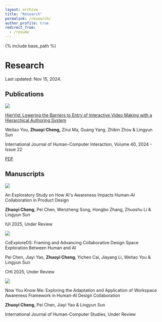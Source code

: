 ```yaml
---
layout: archive
title: "Research"
permalink: /research/
author_profile: true
redirect_from:
  - /resume
---
```


{% include base_path %}

# Research
Last updated: Nov 15, 2024.

## Publications

<div class="research-basic">
  <!-- img -->
  <div class="research-img">
    <div class="research-img-layout_box">
      <img src="{{ base_path }}/images/paper_img/HierVid-cover.webp">
    </div>
  </div>
  <!-- content-paper -->
  <div class="research-content">
    <div class="research-paper-title">
      <p>
        <a href="https://doi.org/10.1080/10447318.2023.2267859">
        HierVid: Lowering the Barriers to Entry of Interactive Video Making with a Hierarchical Authoring System
        </a>
      </p>
    </div>
    <div class="research-paper-author">
      <p>
      Weitao You, <strong>Zhuoyi Cheng,</strong> Zirui Ma, Guang Yang, Zhibin Zhou & Lingyun Sun
      </p>
    </div>
    <div class="research-paper-venue">
      <p>
      International Journal of Human-Computer Interaction, Volume 40, 2024 - Issue 22
      </p>
    </div>
    <div class="research-paper-attachment">
      <a class="attachment-btn" href="{{ base_path }}/files/HierVid.pdf">
        <i class="bi bi-file-pdf-fill"></i>
        PDF
      </a>
    </div>
  </div>
</div>
<!-- <div class="separate-section"></div> -->

## Manuscripts
<div class="research-basic">
  <!-- img -->
  <div class="research-img">
    <div class="research-img-layout_box">
      <img src="{{ base_path }}/images/paper_img/IUI_25.webp">
    </div>
  </div>
  <!-- content-paper -->
  <div class="research-content">
    <div class="research-paper-title">
      <p>
        <!-- <a href=""> -->
          An Exploratory Study on How AI's Awareness Impacts Human-AI Collaboration in Product Design
        <!-- </a> -->
      </p>
    </div>
    <div class="research-paper-author">
      <p>
      <strong>Zhuoyi Cheng</strong>, Pei Chen, Wenzheng Song, Hongbo Zhang, Zhuoshu Li & Lingyun Sun
      </p>
    </div>
    <div class="research-paper-venue">
      <p>
      IUI 2025, Under Review
      </p>
    </div>
    <!-- <div class="research-paper-attachment">
      <a class="attachment-btn" href="{{ base_path }}/files/HierVid.pdf">
        <i class="bi bi-file-pdf-fill"></i>
        PDF
      </a>
    </div> -->
  </div>
</div>
<div class="separate-section"></div>

<div class="research-basic">
  <!-- img -->
  <div class="research-img">
    <div class="research-img-layout_box">
      <img src="{{ base_path }}/images/paper_img/CHI_25.webp">
    </div>
  </div>
  <!-- content-paper -->
  <div class="research-content">
    <div class="research-paper-title">
      <p>
        <!-- <a href=""> -->
          CoExploreDS: Framing and Advancing Collaborative Design Space Exploration Between Human and AI
        <!-- </a> -->
      </p>
    </div>
    <div class="research-paper-author">
      <p>
      Pei Chen, Jiayi Yao, <strong>Zhuoyi Cheng</strong>, Yichen Cai, Jiayang Li, Weitao You & Lingyun Sun
      </p>
    </div>
    <div class="research-paper-venue">
      <p>
      CHI 2025, Under Review
      </p>
    </div>
    <!-- <div class="research-paper-attachment">
      <a class="attachment-btn" href="{{ base_path }}/files/HierVid.pdf">
        <i class="bi bi-file-pdf-fill"></i>
        PDF
      </a>
    </div> -->
  </div>
</div>
<div class="separate-section"></div>

<div class="research-basic">
  <!-- img -->
  <div class="research-img">
    <div class="research-img-layout_box">
      <img src="{{ base_path }}/images/paper_img/IJHCS.webp">
    </div>
  </div>
  <!-- content-paper -->
  <div class="research-content">
    <div class="research-paper-title">
      <p>
        <!-- <a href=""> -->
        Now You Know Me: Exploring the Adaptation and Application of Workspace Awareness Framework in Human-AI Design Collaboration
        <!-- </a> -->
      </p>
    </div>
    <div class="research-paper-author">
      <p>
      <strong>Zhuoyi Cheng</strong>, Pei Chen, Jiayi Yao & Lingyun Sun
      </p>
    </div>
    <div class="research-paper-venue">
      <p>
      International Journal of Human-Computer Studies, Under Review
      </p>
    </div>
    <!-- <div class="research-paper-attachment">
      <a class="attachment-btn" href="{{ base_path }}/files/HierVid.pdf">
        <i class="bi bi-file-pdf-fill"></i>
        PDF
      </a>
    </div> -->
  </div>
</div>
<div class="separate-section"></div>